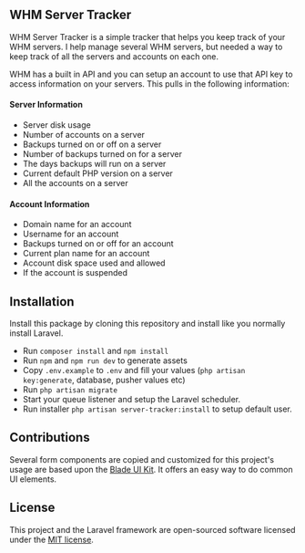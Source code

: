 ## WHM Server Tracker

WHM Server Tracker is a simple tracker that helps you keep track of your WHM servers. I help manage several WHM servers, but needed a way to keep track of all the servers and accounts on each one.

WHM has a built in API and you can setup an account to use that API key to access information on your servers. This pulls in the following information:

#### Server Information
- Server disk usage
- Number of accounts on a server
- Backups turned on or off on a server
- Number of backups turned on for a server
- The days backups will run on a server
- Current default PHP version on a server
- All the accounts on a server

#### Account Information
- Domain name for an account
- Username for an account
- Backups turned on or off for an account
- Current plan name for an account
- Account disk space used and allowed
- If the account is suspended

## Installation

Install this package by cloning this repository and install like you normally install Laravel.

- Run `composer install` and `npm install`
- Run `npm` and `npm run dev` to generate assets
- Copy `.env.example` to `.env` and fill your values (`php artisan key:generate`, database, pusher values etc)
- Run `php artisan migrate`
- Start your queue listener and setup the Laravel scheduler.
- Run installer `php artisan server-tracker:install` to setup default user.

## Contributions

Several form components are copied and customized for this project's usage are based upon the [Blade UI Kit](https://blade-ui-kit.com). It offers an easy way to do common UI elements.

## License

This project and the Laravel framework are open-sourced software licensed under the [MIT license](http://opensource.org/licenses/MIT).
